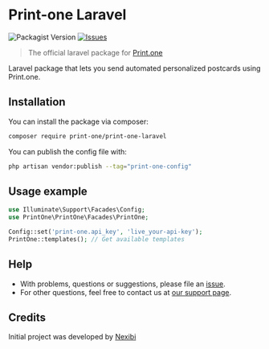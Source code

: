 # Print-one Laravel

![Packagist Version](https://img.shields.io/packagist/v/Print-one/print-one-laravel)
[![Issues][issues-img]][issues-url]

[issues-img]:https://img.shields.io/github/issues/Print-one/print-one-laravel/bug
[issues-url]:https://github.com/Print-one/print-one-laravel/issues

> The official laravel package for [Print.one](https://print.one)

Laravel package that lets you send automated personalized postcards using Print.one.

## Installation

You can install the package via composer:

```bash
composer require print-one/print-one-laravel
```

You can publish the config file with:

```bash
php artisan vendor:publish --tag="print-one-config"
```

## Usage example

```php
use Illuminate\Support\Facades\Config;
use PrintOne\PrintOne\Facades\PrintOne;

Config::set('print-one.api_key', 'live_your-api-key');
PrintOne::templates(); // Get available templates
```

## Help

- With problems, questions or suggestions, please file an [issue](https://github.com/Print-one/print-one-laravel/issues).
- For other questions, feel free to contact us at [our support page](https://support.print.one).


## Credits
Initial project was developed by [Nexibi](https://github.com/Nexibi/print-one)
